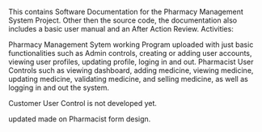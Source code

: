 This contains Software Documentation for the Pharmacy Management System Project. Other then the source code, the documentation also includes a basic user manual and an After Action Review.
Activities:

Pharmacy Management Sytem working Program uploaded with just basic functionalities such as Admin controls, creating or adding user accounts, viewing user profiles, updating profile, loging in and out. Pharmacist User Controls such as viewing dashboard, adding medicine, viewing medicine, updating medicine, validating medicine, and selling medicine, as well as logging in and out the system.

Customer User Control is not developed yet. 

updated made on Pharmacist form design.

